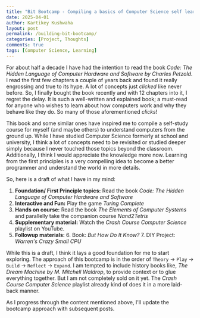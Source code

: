 ```yaml
---
title: "Bit Bootcamp - Compiling a basics of Computer Science self learning course"
date: 2025-04-01
author: Kartikey Kushwaha
layout: post
permalink: /building-bit-bootcamp/
categories: [Project, Thoughts]
comments: true
tags: [Computer Science, Learning]
---
```


For about half a decade I have had the intention to read the book _Code: The Hidden Language of Computer Hardware and Software 
by Charles Petzold_. I read the first few chapters a couple of years back and found it really engrossing and true to its hype. 
A lot of concepts just _clicked_ like never before. So, I finally bought the book recently and with 12 chapters into it, 
I regret the delay. It is such a well-written and explained book; a must-read for anyone who wishes 
to learn about how computers work and why they behave like they do. So many of those aforementioned _clicks_!

This book and some similar ones have inspired me to compile a self-study course for myself (and maybe others) to
understand computers from the ground up. While I have studied Computer Science formerly at school and university, 
I think a lot of concepts need to be revisited or studied deeper simply because I never touched those topics 
beyond the classroom. Additionally, I think I would appreciate the knowledge more now. Learning from the first principles 
is a very compelling idea to become a better programmer and understand the world in more details.   

So, here is a draft of what I have in my mind:

1. **Foundation/ First Principle topics:** Read the book _Code: The Hidden Language of Computer Hardware and Software_
2. **Interactive and Fun:** Play the game _Turing Complete_
3. **Hands on course:** Read the book _The Elements of Computer Systems_ and parallelly take the companion course _Nand2Tetris_
4. **Supplementary material:** Watch the _Crash Course Computer Science_ playlist on YouTube.
5. **Followup materials:** 
   6. Book: _But How Do It Know?_
   7. DIY Project: _Warren's Crazy Small CPU_

While this is a draft, I think it lays a good foundation for me to start exploring. 
The approach of this bootcamp is in the order of `Theory` -> `Play` -> `Build` -> `Reflect` -> `Expand`. 
I am tempted to include history books like, _The Dream Machine by M. Mitchell Waldrop_, to provide context 
or to glue everything together. But I am not completely sold on it yet. The _Crash Course Computer Science_ playlist 
already kind of does it in a more laid-back manner. 

As I progress through the content mentioned above, I'll update the bootcamp approach with subsequent posts.





